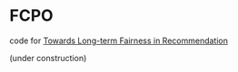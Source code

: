 # FCPO
code for [Towards Long-term Fairness in Recommendation](https://arxiv.org/abs/2101.03584)

\(under construction\)
